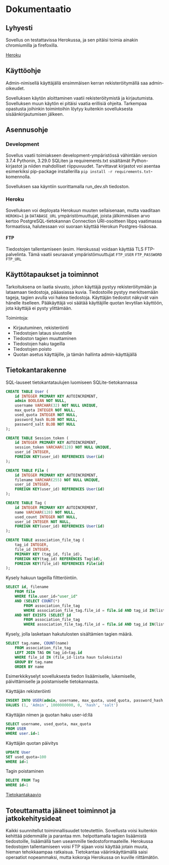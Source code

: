 # Dokumentaatio

## Lyhyesti

Sovellus on testattavissa Herokussa, ja sen pitäisi toimia ainakin chromiumilla ja firefoxilla.

[Heroku](https://demo-tsoha.herokuapp.com/)

## Käyttöohje

Admin-nimisellä käyttäjällä ensimmäisen kerran rekisteröitymällä saa admin-oikeudet.

Sovelluksen käytön aloittaminen vaatii rekisteröitymistä ja kirjautumista. Sovelluksen muun käytön ei pitäisi vaatia erillisiä ohjeita.
Tarkempaa opastusta joihinkin toimintoihin löytyy kuitenkin sovelluksesta sisäänkirjautumisen jälkeen.

## Asennusohje

### Development
Sovellus vaatii toimiakseen development-ympäristössä vähintään version 3.7.4 Pythonin, 3.29.0 SQLiten ja requirements.txt sisältämät Python-kirjastot ja niiden mahdolliset riippuvuudet.
Tarvittavat kirjastot voi asentaa esimerkiksi pip-package installerilla `pip install -r requirements.txt`-komennolla.

Sovelluksen saa käyntiin suorittamalla run_dev.sh tiedoston.

### Heroku
Sovelluksen voi deployata Herokuun muuten sellaisenaan, mutta vaaditaan `HEROKU=1` ja `DATABASE_URL` ympäristömuuttujat, joista jälkimmäisen arvo kertoo PostgreSQL-tietokannan Connection URI-osoitteen libpq vaatimassa formaatissa, halutessaan voi suoraan käyttää Herokun Postgres-lisäosaa.

#### FTP

Tiedostojen tallentamiseen (esim. Herokussa) voidaan käyttää TLS FTP-palvelinta.
Tämä vaatii seuraavat ympäristömuuttujat `FTP_USER` `FTP_PASSWORD` `FTP_URL`

## Käyttötapaukset ja toiminnot

Tarkoituksena on laatia sivusto, johon käyttäjä pystyy rekisteröitymään ja lataamaan tiedostoja, pääasiassa kuvia. Tiedostoille pystyy merkitsemään tageja, tagien avulla voi hakea tiedostoja. Käyttäjän tiedostot näkyvät vain hänelle itselleen. Pääkäyttäjä voi säätää käyttäjille quotan levytilan käyttöön, jota käyttäjä ei pysty ylittämään.

Toimintoja:
- Kirjautuminen, rekisteröinti
- Tiedostojen lataus sivustolle
- Tiedoston tagien muuttaminen
- Tiedostojen haku tageilla
- Tiedostojen poisto
- Quotan asetus käyttäjille, ja tämän hallinta admin-käyttäjällä

## Tietokantarakenne

SQL-lauseet tietokantataulujen luomiseen SQLite-tietokannassa

```SQL
CREATE TABLE User (
	id INTEGER PRIMARY KEY AUTOINCREMENT,
	admin BOOLEAN NOT NULL,
	username VARCHAR(32) NOT NULL UNIQUE,
	max_quota INTEGER NOT NULL,
	used_quota INTEGER NOT NULL,
	password_hash BLOB NOT NULL,
	password_salt BLOB NOT NULL
);
```

```SQL
CREATE TABLE Session_token (
	id INTEGER PRIMARY KEY AUTOINCREMENT,
	session_token VARCHAR(128) NOT NULL UNIQUE,
	user_id INTEGER,
	FOREIGN KEY(user_id) REFERENCES User(id)
);
```

```SQL
CREATE TABLE File (
	id INTEGER PRIMARY KEY AUTOINCREMENT,
	filename VARCHAR(255) NOT NULL UNIQUE,
	user_id INTEGER,
	FOREIGN KEY(user_id) REFERENCES User(id)
);
```

```SQL
CREATE TABLE Tag (
	id INTEGER PRIMARY KEY AUTOINCREMENT,
	name VARCHAR(128) NOT NULL,
	used_count INTEGER NOT NULL,
	user_id INTEGER NOT NULL,
	FOREIGN KEY(user_id) REFERENCES User(id)
);
```

```SQL
CREATE TABLE association_file_tag (
	tag_id INTEGER,
	file_id INTEGER,
	PRIMARY KEY (tag_id, file_id),
	FOREIGN KEY(tag_id) REFERENCES Tag(id),
	FOREIGN KEY(file_id) REFERENCES File(id)
);
```
Kysely hakuun tageilla filtteröintiin.
```SQL
SELECT id, filename
	FROM file
	WHERE file.user_id="user_id"
	AND (SELECT COUNT(*)
		FROM association_file_tag
		WHERE association_file_tag.file_id = file.id AND tag_id IN(lista include-tageista)) = include-tagien määrä
	AND NOT EXISTS (SELECT id
		FROM association_file_tag
		WHERE association_file_tag.file_id = file.id AND tag_id IN(lista exclude-tageista))
```

Kysely, jolla lasketaan hakutulosten sisältämien tagien määrä.
```SQL
SELECT tag.name, COUNT(name)
	FROM association_file_tag
	LEFT JOIN TAG ON tag_id=tag.id
	WHERE file_id IN (file_id-lista haun tuloksista)
	GROUP BY tag.name
	ORDER BY name
```

Esimerkkikyselyt sovelluksesta tiedon lisäämiselle, lukemiselle, päivittämiselle ja poistamiselle tietokannasta.

Käyttäjän rekisteröinti
```SQL
INSERT INTO USER(admin, username, max_quota, used_quota, password_hash, password_salt)
VALUES (1, 'Admin', 1000000000, 0, 'hash', 'salt')
```

Käyttäjän nimen ja quotan haku user-id:llä
```SQL
SELECT username, used_quota, max_quota
FROM USER
WHERE user.id=1
```

Käyttäjän quotan päivitys
```SQL
UPDATE User
SET used_quota=100
WHERE id=1
```

Tagin poistaminen
```SQL
DELETE FROM Tag
WHERE id=1
```

[Tietokantakaavio](https://github.com/ArktinenKarpalo/demo-tsoha/blob/master/docs/tietokantakaavio.png)

## Toteuttamatta jääneet toiminnot ja jatkokehitysideat
Kaikki suunnitellut toiminnallisuudet toteutettiin.
Sovellusta voisi kuitenkin kehittää pidemmälle ja parantaa mm. helpottamalla tagien lisäämistä tiedostoille, lisäämällä tuen useammille tiedostoformaateille.
Herokussa tiedostojen tallentamiseen voisi FTP sijaan voisi käyttää jotain muuta, hieman tehokkaampaa ratkaisua. Tietokantaa väärinkäyttämällä saisi operaatiot nopeammaksi, mutta kokoraja Herokussa on kuville riittämätön.
